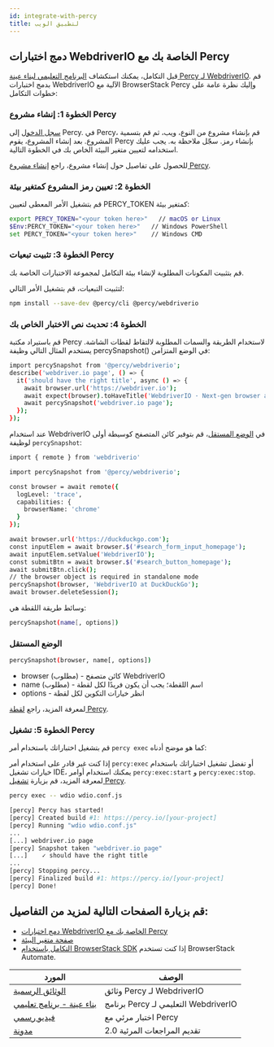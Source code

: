 ```yaml
---
id: integrate-with-percy
title: لتطبيق الويب
---
```


## دمج اختبارات WebdriverIO الخاصة بك مع Percy

قبل التكامل، يمكنك استكشاف [البرنامج التعليمي لبناء عينة Percy لـ WebdriverIO](https://www.browserstack.com/docs/percy/sample-build/webdriverio/?utm_source=webdriverio&utm_medium=partnered&utm_campaign=documentation).
قم بدمج اختبارات WebdriverIO الآلية مع BrowserStack Percy وإليك نظرة عامة على خطوات التكامل:

### الخطوة 1: إنشاء مشروع Percy
[سجل الدخول](https://percy.io/signup/?utm_source=webdriverio&utm_medium=partnered&utm_campaign=documentation) إلى Percy. في Percy، قم بإنشاء مشروع من النوع، ويب، ثم قم بتسمية المشروع. بعد إنشاء المشروع، يقوم Percy بإنشاء رمز. سجّل ملاحظة به. يجب عليك استخدامه لتعيين متغير البيئة الخاص بك في الخطوة التالية.

للحصول على تفاصيل حول إنشاء مشروع، راجع [إنشاء مشروع Percy](https://www.browserstack.com/docs/percy/get-started/create-project/?utm_source=webdriverio&utm_medium=partnered&utm_campaign=documentation).

### الخطوة 2: تعيين رمز المشروع كمتغير بيئة

قم بتشغيل الأمر المعطى لتعيين PERCY_TOKEN كمتغير بيئة:

```sh
export PERCY_TOKEN="<your token here>"   // macOS or Linux
$Env:PERCY_TOKEN="<your token here>"   // Windows PowerShell
set PERCY_TOKEN="<your token here>"    // Windows CMD
```

### الخطوة 3: تثبيت تبعيات Percy

قم بتثبيت المكونات المطلوبة لإنشاء بيئة التكامل لمجموعة الاختبارات الخاصة بك.

لتثبيت التبعيات، قم بتشغيل الأمر التالي:

```sh
npm install --save-dev @percy/cli @percy/webdriverio
```

### الخطوة 4: تحديث نص الاختبار الخاص بك

قم باستيراد مكتبة Percy لاستخدام الطريقة والسمات المطلوبة لالتقاط لقطات الشاشة.
يستخدم المثال التالي وظيفة percySnapshot() في الوضع المتزامن:

```sh
import percySnapshot from '@percy/webdriverio';
describe('webdriver.io page', () => {
  it('should have the right title', async () => {
    await browser.url('https://webdriver.io');
    await expect(browser).toHaveTitle('WebdriverIO · Next-gen browser and mobile automation test framework for Node.js');
    await percySnapshot('webdriver.io page');
  });
});
```

عند استخدام WebdriverIO في [الوضع المستقل](https://webdriver.io/docs/setuptypes.html/?utm_source=webdriverio&utm_medium=partnered&utm_campaign=documentation)، قم بتوفير كائن المتصفح كوسيطة أولى لوظيفة `percySnapshot`:

```sh
import { remote } from 'webdriverio'

import percySnapshot from '@percy/webdriverio';

const browser = await remote({
  logLevel: 'trace',
  capabilities: {
    browserName: 'chrome'
  }
});

await browser.url('https://duckduckgo.com');
const inputElem = await browser.$('#search_form_input_homepage');
await inputElem.setValue('WebdriverIO');
const submitBtn = await browser.$('#search_button_homepage');
await submitBtn.click();
// the browser object is required in standalone mode
percySnapshot(browser, 'WebdriverIO at DuckDuckGo');
await browser.deleteSession();
```
وسائط طريقة اللقطة هي:

```sh
percySnapshot(name[, options])
```
### الوضع المستقل

```sh
percySnapshot(browser, name[, options])
```

- browser (مطلوب) - كائن متصفح WebdriverIO
- name (مطلوب) - اسم اللقطة؛ يجب أن يكون فريدًا لكل لقطة
- options - انظر خيارات التكوين لكل لقطة

لمعرفة المزيد، راجع [لقطة Percy](https://www.browserstack.com/docs/percy/take-percy-snapshots/overview/?utm_source=webdriverio&utm_medium=partnered&utm_campaign=documentation).

### الخطوة 5: تشغيل Percy
قم بتشغيل اختباراتك باستخدام أمر `percy exec` كما هو موضح أدناه:

إذا كنت غير قادر على استخدام أمر `percy:exec` أو تفضل تشغيل اختباراتك باستخدام خيارات تشغيل IDE، يمكنك استخدام أوامر `percy:exec:start` و `percy:exec:stop`. لمعرفة المزيد، قم بزيارة [تشغيل Percy](https://www.browserstack.com/docs/percy/integrate/webdriverio/?utm_source=webdriverio&utm_medium=partnered&utm_campaign=documentation).

```sh
percy exec -- wdio wdio.conf.js
```

```sh
[percy] Percy has started!
[percy] Created build #1: https://percy.io/[your-project]
[percy] Running "wdio wdio.conf.js"
...
[...] webdriver.io page
[percy] Snapshot taken "webdriver.io page"
[...]    ✓ should have the right title
...
[percy] Stopping percy...
[percy] Finalized build #1: https://percy.io/[your-project]
[percy] Done!

```

## قم بزيارة الصفحات التالية لمزيد من التفاصيل:
- [دمج اختبارات WebdriverIO الخاصة بك مع Percy](https://www.browserstack.com/docs/percy/integrate/webdriverio/?utm_source=webdriverio&utm_medium=partnered&utm_campaign=documentation)
- [صفحة متغير البيئة](https://www.browserstack.com/docs/percy/get-started/set-env-var/?utm_source=webdriverio&utm_medium=partnered&utm_campaign=documentation)
- [التكامل باستخدام BrowserStack SDK](https://www.browserstack.com/docs/percy/integrate-bstack-sdk/webdriverio/?utm_source=webdriverio&utm_medium=partnered&utm_campaign=documentation) إذا كنت تستخدم BrowserStack Automate.


| المورد                                                                                                                                                                | الوصف                             |
|-----------------------------------------------------------------------------------------------------------------------------------------------------------------------|-----------------------------------|
| [الوثائق الرسمية](https://www.browserstack.com/docs/percy/integrate/webdriverio/?utm_source=webdriverio&utm_medium=partnered&utm_campaign=documentation)             | وثائق Percy لـ WebdriverIO       |
| [بناء عينة - برنامج تعليمي](https://www.browserstack.com/docs/percy/sample-build/webdriverio/?utm_source=webdriverio&utm_medium=partnered&utm_campaign=documentation) | برنامج Percy التعليمي لـ WebdriverIO |
| [فيديو رسمي](https://youtu.be/1Sr_h9_3MI0/?utm_source=webdriverio&utm_medium=partnered&utm_campaign=documentation)                                                    | اختبار مرئي مع Percy              |
| [مدونة](https://www.browserstack.com/blog/introducing-visual-reviews-2-0/?utm_source=webdriverio&utm_medium=partnered&utm_campaign=documentation)                      | تقديم المراجعات المرئية 2.0       |
